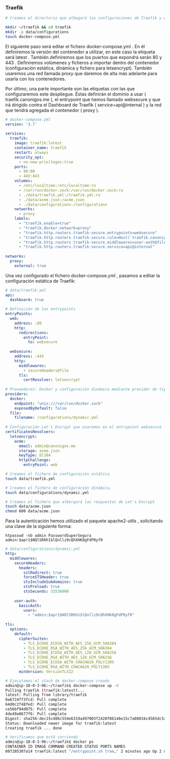 ### Traefik

```sh
# Creamos el directorio que albegará las configuraciones de Traefik y el docker-compose.yml

mkdir ~/traefik && cd traefik
mkdir -p data/configurations
touch docker-compose.yml
```
El siguiente paso será editar el fichero docker-compose.yml . En él definiremos la versión del contenedor a utilizar, en este caso la etiqueta será latest . También definiremos que los puertos que expondrá serán 80  y 443 . Definiremos volúmenes y ficheros a importar dentro del contenedor (configuración estática, dinámica y fichero para letsencrypt). También usaremos una red llamada proxy  que daremos de alta más adelante para usarla con los contenedores.

Por último, una parte importante son las etiquetas con las que configuraremos este despliegue. Éstas definirán el dominio a usar ( traefik.canonigos.me ), el entrypoint  que hemos llamado websecure y que irá dirigido contra el Dashboard de Traefik ( service=api@internal ) y la red que tendrá agregada el contenedor ( proxy ).

```yaml
# docker-compose.yml
version: '3.7'
 
services:
  traefik:
    image: traefik:latest
    container_name: traefik
    restart: always
    security_opt:
      - no-new-privileges:true
    ports:
      - 80:80
      - 443:443
    volumes:
      - /etc/localtime:/etc/localtime:ro
      - /var/run/docker.sock:/var/run/docker.sock:ro
      - ./data/traefik.yml:/traefik.yml:ro
      - ./data/acme.json:/acme.json
      - ./data/configurations:/configurations
    networks:
      - proxy
    labels:
      - "traefik.enable=true"
      - "traefik.docker.network=proxy"
      - "traefik.http.routers.traefik-secure.entrypoints=websecure"
      - "traefik.http.routers.traefik-secure.rule=Host(`traefik.canonigos.me`)"
      - "traefik.http.routers.traefik-secure.middlewares=user-auth@file"
      - "traefik.http.routers.traefik-secure.service=api@internal"
 
networks:
  proxy:
    external: true
```
Una vez configurado el fichero docker-compose.yml , pasamos a editar la configuración estática de Traefik:

```yaml
# data/traefik.yml
api:
  dashboard: true
 
# Definición de los entrypoints
entryPoints:
  web:
    address: :80
    http:
      redirections:
        entryPoint:
          to: websecure
 
  websecure:
    address: :443
    http:
      middlewares:
        - secureHeaders@file
      tls:
        certResolver: letsencrypt
 
# Proveedores: Docker y configuración dinámica mediante provider de tipo file.
providers:
  docker:
    endpoint: "unix:///var/run/docker.sock"
    exposedByDefault: false
  file:
    filename: /configurations/dynamic.yml
 
# Configuración Let's Encrypt que usaremos en el entrypoint websecure
certificatesResolvers:
  letsencrypt:
    acme:
      email: admin@canonigos.me
      storage: acme.json
      keyType: EC384
      httpChallenge:
        entryPoint: web
```

```sh
# Creamos el fichero de configuración estática
touch data/traefik.yml

# Creamos el fichero de configuración dinámica.
touch data/configurations/dynamic.yml

# Creamos el fichero que albergará las respuestas de Let's Encrypt
touch data/acme.json
chmod 600 data/acme.json

```
Para la autenticación hemos utilizado el paquete apache2-utils , solicitando una clave de la siguiente forma:

```
htpasswd -nb admin PasswordSuperSegura
admin:$apr1$NQlSR6h1$lQnllz9cQhXHK8gFdP0yf0
```

```yml
# data/configurations/dynamic.yml
http:
  middlewares:
    secureHeaders:
      headers:
        sslRedirect: true
        forceSTSHeader: true
        stsIncludeSubdomains: true
        stsPreload: true
        stsSeconds: 31536000
 
    user-auth:
      basicAuth:
        users:
          - "admin:$apr1$NQlSR6h1$lQnllz9cQhXHK8gFdP0yf0"
 
tls:
  options:
    default:
      cipherSuites:
        - TLS_ECDHE_ECDSA_WITH_AES_256_GCM_SHA384
        - TLS_ECDHE_RSA_WITH_AES_256_GCM_SHA384
        - TLS_ECDHE_ECDSA_WITH_AES_128_GCM_SHA256
        - TLS_ECDHE_RSA_WITH_AES_128_GCM_SHA256
        - TLS_ECDHE_ECDSA_WITH_CHACHA20_POLY1305
        - TLS_ECDHE_RSA_WITH_CHACHA20_POLY1305
      minVersion: VersionTLS12
 ```
 
 
 ```sh
 # Ejecutamos el stack de docker-compose creado
admin@ip-10-0-3-96:~/traefik$ docker-compose up -d
Pulling traefik (traefik:latest)...
latest: Pulling from library/traefik
0a6724ff3fcd: Pull complete
64d0c2f48fed: Pull complete
ce56bf94d075: Pull complete
4de49a0677f6: Pull complete
Digest: sha256:dec15c406c554e6319a497003f2428f06146e15c7a08016c4565dc5a1711ecdb
Status: Downloaded newer image for traefik:latest
Creating traefik ... done
 
# Verificamos que está corriendo
admin@ip-10-0-3-96:~/traefik$ docker ps
CONTAINER ID IMAGE COMMAND CREATED STATUS PORTS NAMES
807285307a14 traefik:latest "/entrypoint.sh trae…" 2 minutes ago Up 2 minutes 0.0.0.0:80->80/tcp, 0.0.0.0:443->443/tcp traefik
```
